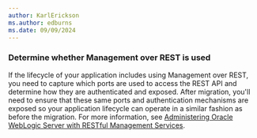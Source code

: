 ```yaml
---
author: KarlErickson
ms.author: edburns
ms.date: 09/09/2024
---
```


### Determine whether Management over REST is used

If the lifecycle of your application includes using Management over REST, you need to capture which ports are used to access the REST API and determine how they are authenticated and exposed. After migration, you'll need to ensure that these same ports and authentication mechanisms are exposed so your application lifecycle can operate in a similar fashion as before the migration. For more information, see [Administering Oracle WebLogic Server with RESTful Management Services](https://docs.oracle.com/en/middleware/fusion-middleware/weblogic-server/12.2.1.4/wlrur/index.html).

